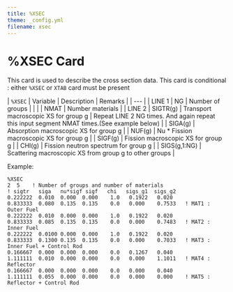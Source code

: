 ```yaml
---
title: %XSEC
theme: _config.yml
filename: xsec
---
```


# %XSEC Card

This card is used to describe the cross section data. This card is conditional : either `%XSEC` or `XTAB` card must be present

| `%XSEC` | Variable | Description | Remarks |
| --- |
| LINE 1 | NG | Number of groups |  |
|        | NMAT | Number materials |
| LINE 2 | SIGTR(g) | Transport macroscopic XS for group g | Repeat LINE 2 NG times. And again repeat this input segment NMAT times.(See example below) |
| SIGA(g) | Absorption macroscopic XS for group g |
| NUF(g) | Nu \* Fission macroscopic XS for group g |
| SIGF(g) | Fission macroscopic XS for group g |
| CHI(g) | Fission neutron spectrum for group g |
| SIGS(g,1:NG) | Scattering macroscopic XS from group g to other groups |

Example:
```
%XSEC
2  5    ! Number of groups and number of materials
! sigtr   siga   nu*sigf sigf   chi   sigs_g1  sigs_g2
0.222222  0.010  0.000  0.000    1.0   0.1922   0.020
0.833333  0.080  0.135  0.135    0.0   0.000    0.7533   ! MAT1 : Outer Fuel
0.222222  0.010  0.000  0.000    1.0   0.1922   0.020
0.833333  0.085  0.135  0.135    0.0   0.000    0.7483   ! MAT2 : Inner Fuel
0.222222  0.0100 0.000  0.000    1.0   0.1922   0.020
0.833333  0.1300 0.135  0.135    0.0   0.000    0.7033   ! MAT3 : Inner Fuel + Control Rod
0.166667  0.000  0.000  0.000    0.0   0.1267   0.040
1.111111  0.010  0.000  0.000    0.0   0.000    1.1011   ! MAT4 : Reflector
0.166667  0.000  0.000  0.000    0.0   0.000    0.040
1.111111  0.055  0.000  0.000    0.0   0.000    0.000    ! MAT5 : Reflector + Control Rod
```

